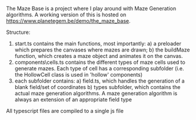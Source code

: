 The Maze Base is a project where I play around with Maze Generation algorithms. 
A working version of this is hosted on https://www.planetegem.be/demo/the_maze_base.

Structure:
1) start.ts contains the main functions, most importantly:
    a) a preloader which prepares the canvases where mazes are drawn;
    b) the buildMaze function, which creates a maze object and animates it on the canvas.
2) components\cells.ts contains the different types of maze cells used to generate mazes. Each type of cell has a corresponding subfolder (i.e. the HollowCell class is used in 'hollow' components)
3) each subfolder contains:
    a) field.ts, which handles the generation of a blank field/set of coordinates
    b) types subfolder, which contains the actual maze generation algorithms. A maze generation algorithm is always an extension of an appropriate field type

All typescript files are compiled to a single js file
